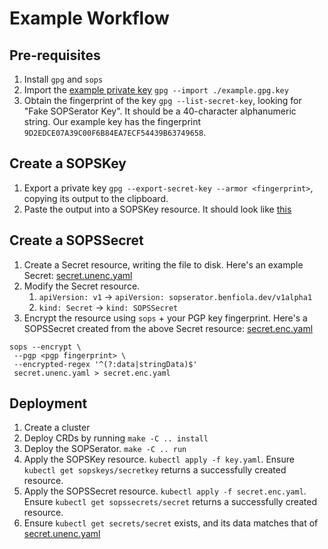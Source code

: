 # Example Workflow

## Pre-requisites

1. Install `gpg` and `sops`
2. Import the [example private key](./example.gpg.key) `gpg --import ./example.gpg.key`
3. Obtain the fingerprint of the key `gpg --list-secret-key`, looking for "Fake SOPSerator Key".  It should be a 40-character alphanumeric string.  Our example key has the fingerprint `9D2EDCE07A39C00F6B84EA7ECF54439B63749658`.

## Create a SOPSKey

1. Export a private key `gpg --export-secret-key --armor <fingerprint>`, copying its output to the clipboard.
2. Paste the output into a SOPSKey resource.  It should look like [this](./key.yaml)

## Create a SOPSSecret

1. Create a Secret resource, writing the file to disk.  Here's an example Secret: [secret.unenc.yaml](./secret.unenc.yaml)
2. Modify the Secret resource.  
   1. `apiVersion: v1` -> `apiVersion: sopserator.benfiola.dev/v1alpha1`
   2. `kind: Secret` -> `kind: SOPSSecret`
3. Encrypt the resource using `sops` + your PGP key fingerprint.  Here's a SOPSSecret created from the above Secret resource: [secret.enc.yaml](./secret.enc.yaml)
```shell script
sops --encrypt \
 --pgp <pgp fingerprint> \
 --encrypted-regex '^(?:data|stringData)$'
 secret.unenc.yaml > secret.enc.yaml
```

## Deployment

1. Create a cluster
2. Deploy CRDs by running `make -C .. install`
3. Deploy the SOPSerator.  `make -C .. run`
4. Apply the SOPSKey resource. `kubectl apply -f key.yaml`.  Ensure `kubectl get sopskeys/secretkey` returns a successfully created resource.
5. Apply the SOPSSecret resource. `kubectl apply -f secret.enc.yaml`.  Ensure `kubectl get sopssecrets/secret` returns a successfully created resource.
6. Ensure `kubectl get secrets/secret` exists, and its data matches that of [secret.unenc.yaml](./secret.unenc.yaml)
